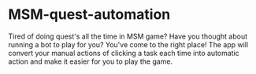 # MSM-quest-automation
Tired of doing quest's all the time in MSM game? Have you thought about running a bot to play for you? You've come to the right place! The app will convert your manual actions of clicking a task each time into automatic action and make it easier for you to play the game.
